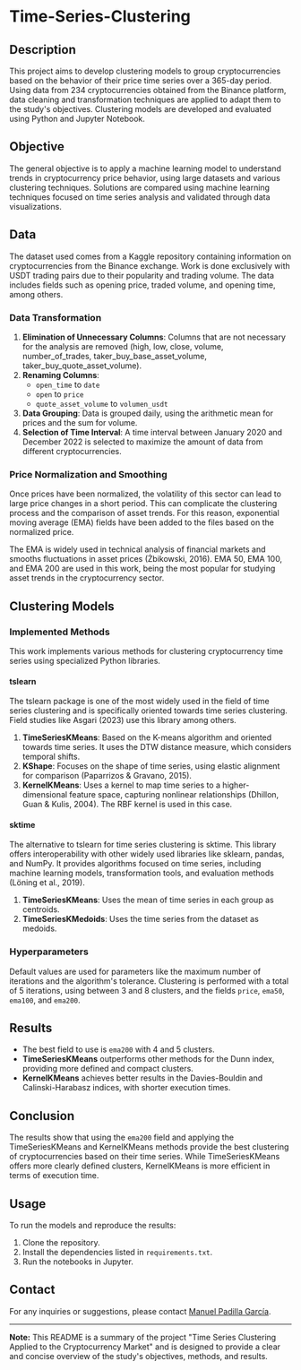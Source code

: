# Time-Series-Clustering

## Description

This project aims to develop clustering models to group cryptocurrencies based on the behavior of their price time series over a 365-day period. Using data from 234 cryptocurrencies obtained from the Binance platform, data cleaning and transformation techniques are applied to adapt them to the study's objectives. Clustering models are developed and evaluated using Python and Jupyter Notebook.

## Objective

The general objective is to apply a machine learning model to understand trends in cryptocurrency price behavior, using large datasets and various clustering techniques. Solutions are compared using machine learning techniques focused on time series analysis and validated through data visualizations.

## Data

The dataset used comes from a Kaggle repository containing information on cryptocurrencies from the Binance exchange. Work is done exclusively with USDT trading pairs due to their popularity and trading volume. The data includes fields such as opening price, traded volume, and opening time, among others.

### Data Transformation

1. **Elimination of Unnecessary Columns**: Columns that are not necessary for the analysis are removed (high, low, close, volume, number_of_trades, taker_buy_base_asset_volume, taker_buy_quote_asset_volume).
2. **Renaming Columns**: 
   - `open_time` to `date`
   - `open` to `price`
   - `quote_asset_volume` to `volumen_usdt`
3. **Data Grouping**: Data is grouped daily, using the arithmetic mean for prices and the sum for volume.
4. **Selection of Time Interval**: A time interval between January 2020 and December 2022 is selected to maximize the amount of data from different cryptocurrencies.

### Price Normalization and Smoothing

Once prices have been normalized, the volatility of this sector can lead to large price changes in a short period. This can complicate the clustering process and the comparison of asset trends. For this reason, exponential moving average (EMA) fields have been added to the files based on the normalized price.

The EMA is widely used in technical analysis of financial markets and smooths fluctuations in asset prices (Żbikowski, 2016). EMA 50, EMA 100, and EMA 200 are used in this work, being the most popular for studying asset trends in the cryptocurrency sector.

## Clustering Models

### Implemented Methods

This work implements various methods for clustering cryptocurrency time series using specialized Python libraries.

#### tslearn

The tslearn package is one of the most widely used in the field of time series clustering and is specifically oriented towards time series clustering. Field studies like Asgari (2023) use this library among others.

1. **TimeSeriesKMeans**: Based on the K-means algorithm and oriented towards time series. It uses the DTW distance measure, which considers temporal shifts.
2. **KShape**: Focuses on the shape of time series, using elastic alignment for comparison (Paparrizos & Gravano, 2015).
3. **KernelKMeans**: Uses a kernel to map time series to a higher-dimensional feature space, capturing nonlinear relationships (Dhillon, Guan & Kulis, 2004). The RBF kernel is used in this case.

#### sktime

The alternative to tslearn for time series clustering is sktime. This library offers interoperability with other widely used libraries like sklearn, pandas, and NumPy. It provides algorithms focused on time series, including machine learning models, transformation tools, and evaluation methods (Löning et al., 2019).

1. **TimeSeriesKMeans**: Uses the mean of time series in each group as centroids.
2. **TimeSeriesKMedoids**: Uses the time series from the dataset as medoids.

### Hyperparameters

Default values are used for parameters like the maximum number of iterations and the algorithm's tolerance. Clustering is performed with a total of 5 iterations, using between 3 and 8 clusters, and the fields `price`, `ema50`, `ema100`, and `ema200`.

## Results

- The best field to use is `ema200` with 4 and 5 clusters.
- **TimeSeriesKMeans** outperforms other methods for the Dunn index, providing more defined and compact clusters.
- **KernelKMeans** achieves better results in the Davies-Bouldin and Calinski-Harabasz indices, with shorter execution times.

## Conclusion

The results show that using the `ema200` field and applying the TimeSeriesKMeans and KernelKMeans methods provide the best clustering of cryptocurrencies based on their time series. While TimeSeriesKMeans offers more clearly defined clusters, KernelKMeans is more efficient in terms of execution time.

## Usage

To run the models and reproduce the results:

1. Clone the repository.
2. Install the dependencies listed in `requirements.txt`.
3. Run the notebooks in Jupyter.

## Contact

For any inquiries or suggestions, please contact [Manuel Padilla García](mailto:your-email@domain.com).

---

**Note:** This README is a summary of the project "Time Series Clustering Applied to the Cryptocurrency Market" and is designed to provide a clear and concise overview of the study's objectives, methods, and results.
